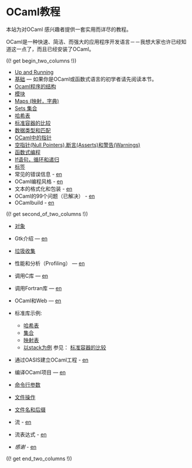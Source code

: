 <!-- ((! set title OCaml教程 !)) ((! set learn !)) -->
<!-- {{! input template/macros.mpp !}} -->

# OCaml教程

本站为对OCaml 感兴趣者提供一套实用而详尽的教程。

OCaml是一种快速、简洁、而强大的应用程序开发语言－－我想大家也许已经知道这一点了，而且已经安装了OCaml。

((! get begin_two_columns !))

* [Up and Running](up_and_running.html)
* [基础](basics.zh.html) — 如果你是OCaml或函数式语言的初学者请先阅读本节。
* [Ocaml程序的结构](structure_of_ocaml_programs.zh.html)
* [模块](modules.zh.html)
* [Maps (映射，字典)](map.zh.html)
* [Sets 集合](set.zh.html)
* [哈希表](hashtbl.zh.html)
* [标准容器的比较](comparison_of_standard_containers.zh.html)
* [数据类型和匹配](data_types_and_matching.zh.html)
* [OCaml中的指针](pointers.zh.html)
* [空指针(Null Pointers),断言(Asserts)和警告(Warnings)](null_pointers_asserts_and_warnings.zh.html)
* [函数式编程](functional_programming.zh.html)
* [If语句，循环和递归](if_statements_loops_and_recursion.zh.html)
* [标签](labels.zh.html)
* 常见的错误信息 - [en](common_error_messages.html)
* OCaml编程风格 - [en](guidelines.html)
* 文本的格式化和包装 - [en](format.html)
* OCaml的99个问题（已解决） - [en](99problems.html)
* OCamlbuild - [en](ocamlbuild/)

((! get second_of_two_columns !))

* [对象](objects.zh.html)
* Gtk介绍 — [en](introduction_to_gtk.html)
* [垃圾收集](garbage_collection.zh.html)
* 性能和分析（Profiling） — [en](performance_and_profiling.html)
* 调用C库 — [en](calling_c_libraries.html)
* 调用Fortran库 — [en](calling_fortran_libraries.html)
* OCaml和Web — [en](ocaml_and_the_web.html)
* 标准库示例:
  - [哈希表](hashtbl.zh.html "Hashtbl")
  - [集合](set.zh.html "Set")
  - [映射表](map.zh.html "Map")
  - [以stack为例](stack.zh.html "Stack")
  参见： [标准容器的比较](comparison_of_standard_containers.zh.html)

* 通过OASIS建立OCaml工程 - [en](setting_up_with_oasis.html)
* 编译OCaml项目 — [en](compiling_ocaml_projects.html)
* [命令行参数](command-line_arguments.zh.html)
* [文件操作](file_manipulation.zh.html)
* [文件名和后缀](filenames.zh.html)
* 流 - [en](streams.html)
* 流表达式 - [en](stream_expressions.html)
* _感谢_ - [en](../../contributors.html#Oldercontributorstothetutorials)

((! get end_two_columns !))
